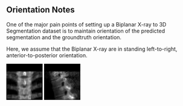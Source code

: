 ## Orientation Notes

One of the major pain points of setting up a Biplanar X-ray to 3D Segmentation dataset is to maintain orientation of the predicted segmentation and the groundtruth orientation.

Here, we assume that the Biplanar X-ray are in standing left-to-right, anterior-to-posterior orientation.

 ![ap](LIDC-0001_vert-9_ap.png)
 ![lat](LIDC-0001_vert-9_lat.png)
